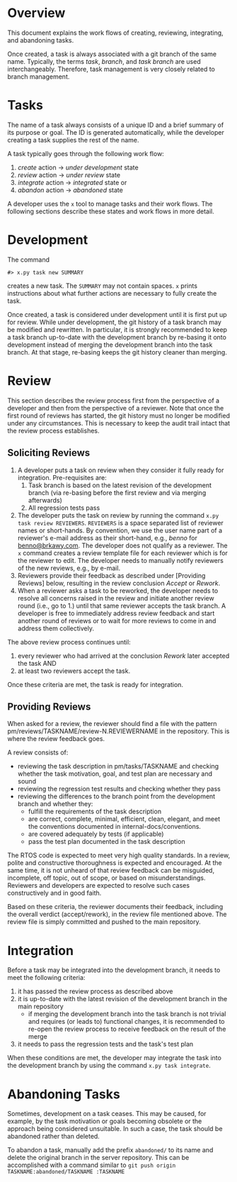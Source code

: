 <!---
eChronos Real-Time Operating System
Copyright (C) 2015  National ICT Australia Limited (NICTA), ABN 62 102 206 173.

This program is free software: you can redistribute it and/or modify
it under the terms of the GNU Affero General Public License as published by
the Free Software Foundation, version 3, provided that these additional
terms apply under section 7:

  No right, title or interest in or to any trade mark, service mark, logo
  or trade name of of National ICT Australia Limited, ABN 62 102 206 173
  ("NICTA") or its licensors is granted. Modified versions of the Program
  must be plainly marked as such, and must not be distributed using
  "eChronos" as a trade mark or product name, or misrepresented as being
  the original Program.

This program is distributed in the hope that it will be useful,
but WITHOUT ANY WARRANTY; without even the implied warranty of
MERCHANTABILITY or FITNESS FOR A PARTICULAR PURPOSE.  See the
GNU Affero General Public License for more details.

You should have received a copy of the GNU Affero General Public License
along with this program.  If not, see <http://www.gnu.org/licenses/>.

@TAG(NICTA_DOC_AGPL)
  -->

Overview
========

This document explains the work flows of creating, reviewing, integrating, and abandoning tasks.

Once created, a task is always associated with a git branch of the same name.
Typically, the terms *task*, *branch*, and *task branch* are used interchangeably.
Therefore, task management is very closely related to branch management.


Tasks
=====

The name of a task always consists of a unique ID and a brief summary of its purpose or goal.
The ID is generated automatically, while the developer creating a task supplies the rest of the name.

A task typically goes through the following work flow:

1. *create* action -> *under development* state
2. *review* action -> *under review* state
3. *integrate* action -> *integrated* state or
4. *abandon* action -> *abandoned* state

A developer uses the `x` tool to manage tasks and their work flows.
The following sections describe these states and work flows in more detail.


Development
===========

The command

    #> x.py task new SUMMARY

creates a new task.
The `SUMMARY` may not contain spaces.
`x` prints instructions about what further actions are necessary to fully create the task.

Once created, a task is considered under development until it is first put up for review.
While under development, the git history of a task branch may be modified and rewritten.
In particular, it is strongly recommended to keep a task branch up-to-date with the development branch by re-basing it onto development instead of merging the development branch into the task branch.
At that stage, re-basing keeps the git history cleaner than merging.


Review
======

This section describes the review process first from the perspective of a developer and then from the perspective of a reviewer.
Note that once the first round of reviews has started, the git history must no longer be modified under any circumstances.
This is necessary to keep the audit trail intact that the review process establishes.

Soliciting Reviews
------------------

1. A developer puts a task on review when they consider it fully ready for integration.
Pre-requisites are:
    1. Task branch is based on the latest revision of the development branch (via re-basing before the first review and via merging afterwards)
    2. All regression tests pass
2. The developer puts the task on review by running the command `x.py task review REVIEWERS`.
`REVIEWERS` is a space separated list of reviewer names or short-hands.
By convention, we use the user name part of a reviewer's e-mail address as their short-hand, e.g., *benno* for benno@brkawy.com.
The developer does not qualify as a reviewer.
The `x` command creates a review template file for each reviewer which is for the reviewer to edit.
The developer needs to manually notify reviewers of the new reviews, e.g., by e-mail.
3. Reviewers provide their feedback as described under [Providing Reviews] below, resulting in the review conclusion *Accept* or *Rework*.
4. When a reviewer asks a task to be reworked, the developer needs to resolve all concerns raised in the review and initiate another review round (i.e., go to 1.) until that same reviewer accepts the task branch.
A developer is free to immediately address review feedback and start another round of reviews or to wait for more reviews to come in and address them collectively.

The above review process continues until:

1. every reviewer who had arrived at the conclusion *Rework* later accepted the task AND
2. at least two reviewers accept the task.

Once these criteria are met, the task is ready for integration.


Providing Reviews
-----------------

When asked for a review, the reviewer should find a file with the pattern pm/reviews/TASKNAME/review-N.REVIEWERNAME in the repository.
This is where the review feedback goes.

A review consists of:

- reviewing the task description in pm/tasks/TASKNAME and checking whether the task motivation, goal, and test plan are necessary and sound
- reviewing the regression test results and checking whether they pass
- reviewing the differences to the branch point from the development branch and whether they:
    * fulfill the requirements of the task description
    * are correct, complete, minimal, efficient, clean, elegant, and meet the conventions documented in internal-docs/conventions.
    * are covered adequately by tests (if applicable)
    * pass the test plan documented in the task description

The RTOS code is expected to meet very high quality standards.
In a review, polite and constructive thoroughness is expected and encouraged.
At the same time, it is not unheard of that review feedback can be misguided, incomplete, off topic, out of scope, or based on misunderstandings.
Reviewers and developers are expected to resolve such cases constructively and in good faith.

Based on these criteria, the reviewer documents their feedback, including the overall verdict (accept/rework), in the review file mentioned above.
The review file is simply committed and pushed to the main repository.



Integration
===========

Before a task may be integrated into the development branch, it needs to meet the following criteria:

1. it has passed the review process as described above
2. it is up-to-date with the latest revision of the development branch in the main repository
    * if merging the development branch into the task branch is not trivial and requires (or leads to) functional changes, it is recommended to re-open the review process to receive feedback on the result of the merge
3. it needs to pass the regression tests and the task's test plan

When these conditions are met, the developer may integrate the task into the development branch by using the command `x.py task integrate`.



Abandoning Tasks
================

Sometimes, development on a task ceases.
This may be caused, for example, by the task motivation or goals becoming obsolete or the approach being considered unsuitable.
In such a case, the task should be abandoned rather than deleted.

To abandon a task, manually add the prefix `abandoned/` to its name and delete the original branch in the server repository.
This can be accomplished with a command similar to `git push origin TASKNAME:abandoned/TASKNAME :TASKNAME`
